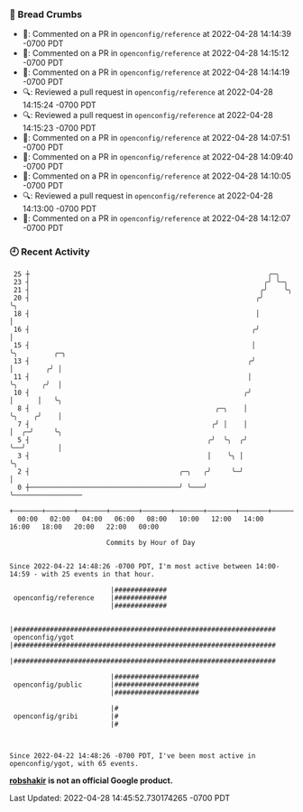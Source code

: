 ### 🍞 Bread Crumbs

 * 💬: Commented on a PR in  `openconfig/reference` at 2022-04-28 14:14:39 -0700 PDT
 * 💬: Commented on a PR in  `openconfig/reference` at 2022-04-28 14:15:12 -0700 PDT
 * 💬: Commented on a PR in  `openconfig/reference` at 2022-04-28 14:14:19 -0700 PDT
 * 🔍: Reviewed a pull request in  `openconfig/reference` at 2022-04-28 14:15:24 -0700 PDT
 * 🔍: Reviewed a pull request in  `openconfig/reference` at 2022-04-28 14:15:23 -0700 PDT
 * 💬: Commented on a PR in  `openconfig/reference` at 2022-04-28 14:07:51 -0700 PDT
 * 💬: Commented on a PR in  `openconfig/reference` at 2022-04-28 14:09:40 -0700 PDT
 * 💬: Commented on a PR in  `openconfig/reference` at 2022-04-28 14:10:05 -0700 PDT
 * 🔍: Reviewed a pull request in  `openconfig/reference` at 2022-04-28 14:13:00 -0700 PDT
 * 💬: Commented on a PR in  `openconfig/reference` at 2022-04-28 14:12:07 -0700 PDT

### 🕘 Recent Activity
```
 25 ┼                                                           ╭─╮
 23 ┤                                                          ╭╯ ╰─╮
 21 ┤                                                         ╭╯    ╰╮
 20 ┤                                                        ╭╯      ╰╮
 18 ┤                                                        │        │
 16 ┤                                                       ╭╯        │
 15 ┤                                                       │         ╰╮         ╭─╮
 13 ┤                                                      ╭╯          │        ╭╯ │
 11 ┤                                                      │           ╰╮      ╭╯  │
 10 ┤                                                     ╭╯            │      │   ╰╮
  8 ┤                                              ╭─╮    │             ╰╮    ╭╯    │
  7 ┤                                             ╭╯ │    │              │  ╭─╯     ╰╮
  5 ┤                                            ╭╯  ╰╮  ╭╯              ╰──╯        │
  3 ┤                                            │    ╰╮ │                           ╰╮
  2 ┤                                     ╭─╮   ╭╯     ╰─╯                            │
  0 ┼─────────────────────────────────────╯ ╰───╯                                     ╰─────────────────
    +───────+───────+───────+───────+───────+───────+───────+───────+───────+───────+───────+───────+────
  00:00   02:00   04:00   06:00   08:00   10:00   12:00   14:00   16:00   18:00   20:00   22:00   00:00   

						Commits by Hour of Day


Since 2022-04-22 14:48:26 -0700 PDT, I'm most active between 14:00-14:59 - with 25 events in that hour.

```



```
                         |#############
 openconfig/reference    |#############
                         |#############

                         |#################################################################
 openconfig/ygot         |#################################################################
                         |#################################################################

                         |#####################
 openconfig/public       |#####################
                         |#####################

                         |#
 openconfig/gribi        |#
                         |#



Since 2022-04-22 14:48:26 -0700 PDT, I've been most active in openconfig/ygot, with 65 events.

```
**[robshakir](mailto:robjs@google.com) is not an official Google product.**  


Last Updated: 2022-04-28 14:45:52.730174265 -0700 PDT
